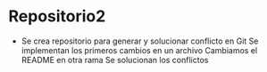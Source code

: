 # Repositorio2

- Se crea repositorio para generar y solucionar conflicto en Git
 Se implementan los primeros cambios en un archivo
 Cambiamos el README en otra rama
 Se solucionan los conflictos
 